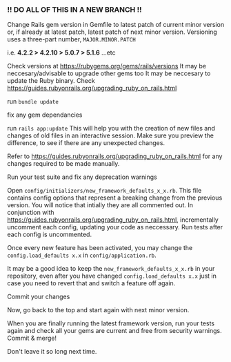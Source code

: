 ### !! DO ALL OF THIS IN A NEW BRANCH !!

Change Rails gem version in Gemfile to latest patch of current minor version or, if already at latest patch, latest patch of next minor version. Versioning uses a three-part number, `MAJOR.MINOR.PATCH`

i.e.     **4.2.2    >    4.2.10    >    5.0.7    >    5.1.6**    ...etc

Check versions at https://rubygems.org/gems/rails/versions
It may be neccesary/advisable to upgrade other gems too
It may be neccesary to update the Ruby binary.
Check https://guides.rubyonrails.org/upgrading_ruby_on_rails.html

run `bundle update`

fix any gem dependancies

run `rails app:update`
This will help you with the creation of new files and changes of old files in an interactive session.
Make sure you preview the difference, to see if there are any unexpected changes.

Refer to https://guides.rubyonrails.org/upgrading_ruby_on_rails.html for any changes required to be
made manually.

Run your test suite and fix any deprecation warnings

Open `config/initializers/new_framework_defaults_x_x.rb`. This file contains config options that represent a breaking
change from the previous version. You will notice that intially they are all commented out. In conjunction with
https://guides.rubyonrails.org/upgrading_ruby_on_rails.html, incrementally uncomment each
config, updating your code as neccessary. Run tests after each config is uncommented.

Once every new feature has been activated, you may change the `config.load_defaults x.x` in `config/application.rb`.

It may be a good idea to keep the `new_framework_defaults_x_x.rb` in your repository, even
after you have changed `config.load_defaults x.x` just in case you need to revert that and switch a feature off again.

Commit your changes

Now, go back to the top and start again with next minor version.

When you are finally running the latest framework version, run your tests again and check all your gems
are current and free from security warnings. Commit & merge!

Don't leave it so long next time.
